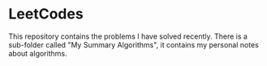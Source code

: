 # LeetCodes
This repository contains the problems I have solved recently. There is a sub-folder called "My Summary Algorithms", it contains my personal notes about algorithms.
